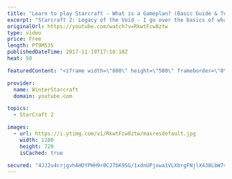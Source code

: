 ```yaml
---
title: "Learn to play Starcraft - What is a Gameplan? (Basic Guide & Tutorial)"
excerpt: "Starcraft 2: Legacy of the Void - I go over the basics of what a gameplan in starcraft 2 is and how to put one together.  Note this is not a guide on WHAT gameplan you should be using as each race!"
originalUrl: https://youtube.com/watch?v=RkwtFcw8ztw
type: video
price: Free
length: PT9M53S
publishedDateTime: 2017-11-19T17:10:18Z
heat: 50

featuredContent: "<iframe width=\"800\" height=\"500\" frameborder=\"0\" src=\"https://www.youtube.com/embed/RkwtFcw8ztw\" allow=\"accelerometer; autoplay; encrypted-media; gyroscope; picture-in-picture\" allowfullscreen></iframe>"

provider:
  name: WinterStarcraft
  domain: youtube.com

topics:
  - StarCraft 2

images:
  - url: https://i.ytimg.com/vi/RkwtFcw8ztw/maxresdefault.jpg
    width: 1280
    height: 720
    isCached: true

secured: "4JJ2u4crjgvhAHDYPHH9r0CJ7bK9SG/1xdnUPjxwa1VLXbrgFNjlX438LbW7vYakfgmh5OWksk77iaEb9ZLtbk1KXqUhX7MfpgftucUR5TFmLeRUdzpZ2Qgi2gL6jmbHDe6j/uQ5ps+BitmSYpiS12+PFNu0foc9VgT8NR5lm1kW9YLlclCLXdknPDm8tuN880miRT5Ga8VGUudJh5zj3TAUYfNvX3d6Itg3WpH4dMJddCsm0p6CtFvz5B5Ni7OWkoeb7t73VU7z5I/vFF5tlc5x7R4UU4DuTG1UzPWwSJhYYsi6Zw0M0Agrp+8y0YdFH7W+ySbXYNqCpVROyUhdW8aFnvLB8V+DQpuNGnABOluuS3QNQ4fhD48Tw8npJKs47E7ObwnTbtZtepfdteHPQ2pWnqNE/hf+2F/vURxV+h0=;2fNr0+3AR2ktKMPYfV6v9g=="
---
```


